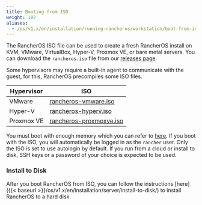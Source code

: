 ```yaml
---
title: Booting from ISO
weight: 102
aliases:
  - /os/v1.x/en/installation/running-rancheros/workstation/boot-from-iso
---
```


The RancherOS ISO file can be used to create a fresh RancherOS install on KVM, VMware, VirtualBox, Hyper-V, Proxmox VE, or bare metal servers. You can download the `rancheros.iso` file from our [releases page](https://github.com/rancher/os/releases/).

Some hypervisors may require a built-in agent to communicate with the guest, for this, RancherOS precompiles some ISO files.

Hypervisor | ISO
--------   | ----------------
VMware     | [rancheros-vmware.iso](https://releases.rancher.com/os/latest/vmware/rancheros.iso)
Hyper-V    | [rancheros-hyperv.iso](https://releases.rancher.com/os/latest/hyperv/rancheros.iso)
Proxmox VE | [rancheros-proxmoxve.iso](https://releases.rancher.com/os/latest/proxmoxve/rancheros.iso)

You must boot with enough memory which you can refer to [here]({{<baseurl>}}/os/v1.x/en/overview/#hardware-requirements). If you boot with the ISO, you will automatically be logged in as the `rancher` user. Only the ISO is set to use autologin by default. If you run from a cloud or install to disk, SSH keys or a password of your choice is expected to be used.

### Install to Disk

After you boot RancherOS from ISO, you can follow the instructions [here]({{< baseurl >}}/os/v1.x/en/installation/server/install-to-disk/) to install RancherOS to a hard disk.
